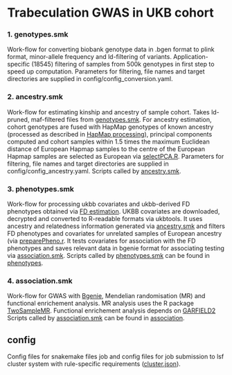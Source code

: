 # Trabeculation GWAS in UKB cohort

### 1. genotypes.smk
Work-flow for converting biobank genotype data in .bgen format to plink format, minor-allele frequency and ld-filtering
of variants. Application-specific (18545) filtering of samples from 500k genotypes in first step to speed up computation.
Parameters for filtering, file names and target directories are supplied in config/config_conversion.yaml.

### 2. ancestry.smk
Work-flow for estimating kinship and ancestry of sample cohort. Takes ld-pruned, maf-filtered files from [genotypes.smk](UK-Biobank/genotypes.smk).
For ancestry estimation, cohort genotypes are fused with HapMap genotypes of known ancestry (processed as described in [HapMap processing](https://www.ncbi.nlm.nih.gov/pubmed/21085122)),
principal components computed and cohort samples within 1.5 times the maximum Euclidean distance of European Hapmap samples
to the centre of the European Hapmap samples are selected as European via [selectPCA.R](UK-Biobank/ancestry/selectPCA.R).
Parameters for filtering, file names and target directories are supplied in config/config_ancestry.yaml. Scripts called by [ancestry.smk](UK-Biobank/ancestry).

### 3. phenotypes.smk
Work-flow for processing ukbb covariates and ukbb-derived FD phenotypes obtained via [FD estimation](automated-fractal-analysis).
UKBB covariates are downloaded, decrypted and converted to R-readable formats via ukbtools. It uses ancestry and relatedness information generated via [ancestry.smk](https://github.com/HannahVMeyer/ukbb-fd/ancestry.smk) 
and filters FD phenotypes and covariates for unrelated samples of European ancestry (via [preparePheno.r](UK-Biobank/phenotypes/preparePheno.r). It tests covariates
for association with the FD phenotypes and saves relevant data in bgenie format for associating testing via [association.smk](UK-Biobank/association.smk).
Scripts called by [phenotypes.smk](UK-Biobank/phenotypes.smk) can be found in [phenotypes](UK-Biobank/phenotypes).

### 4. association.smk
Work-flow for GWAS with [Bgenie](https://jmarchini.org/bgenie/), Mendelian randomisation (MR) and functional enrichement analysis. MR analysis uses the R package [TwoSampleMR](https://github.com/MRCIEU/TwoSampleMR).
Functional enrichement analysis depends on [GARFIELD2](https://www.ebi.ac.uk/birney-srv/GARFIELD)
Scripts called by [association.smk](UK-Biobank/association.smk) can be found in [association](UK-Biobank/association).

## config
Config files for snakemake files job and config files for job submission to lsf cluster system with rule-specific requirements ([cluster.json](UK-Biobank/config/cluster.json)).
